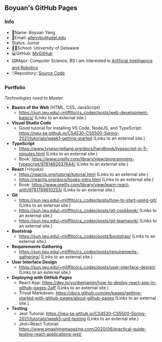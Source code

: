 ## Boyuan's GitHub Pages

### Info
- 🧐Name: Boyuan Yang
- 📧Email: allenyby@udel.edu
- Status: Junior
- 👨‍🎓School: University of Delaware
- 💻GitHub: [MyGitHub](https://github.com/boyuan1228)
- ⌨️Major: Computer Science, BS I am interested in [Artificial Intelligence and Robotics](https://www.cis.udel.edu/research/artificial-intelligence/)
- 🖱️Repository: [Source Code](https://github.com/boyuan1228/boyuan1228.github.io/blob/main/README.md)


### **Portfolio**

*Technologies need to Master*


- **Basics of the Web** (HTML, CSS, JavaScript)
  - https://sun.iwu.edu/~mliffito/cs_codex/posts/web-development-basics/ (Links to an external site.)
- **Visual Studio Code**
  - Good tutorial for installing VS Code, NodeJS, and TypeScript: https://neu-se.github.io/CS4530-CS5500-Spring-2021/tutorials/week1-getting-started (Links to an external site.)
- **TypeScript**
  - https://www.typescriptlang.org/docs/handbook/typescript-in-5-minutes.html (Links to an external site.)
  - Book: https://www.oreilly.com/library/view/programming-typescript/9781492037644/ (Links to an external site.)
- **React** (+Hooks)
  - https://reactjs.org/tutorial/tutorial.html (Links to an external site.)
  - https://reactjs.org/docs/hooks-intro.html (Links to an external site.)
  - Book: https://www.oreilly.com/library/view/learn-react-with/9781789610253/ (Links to an external site.)
- **Git**
  - https://sun.iwu.edu/~mliffito/cs_codex/posts/how-to-start-using-git/ (Links to an external site.)
  - https://sun.iwu.edu/~mliffito/cs_codex/posts/git-cookbook/ (Links to an external site.)
  - https://sun.iwu.edu/~mliffito/cs_codex/posts/git-teamwork/ (Links to an external site.)
- **Bootstrap**
  - https://sun.iwu.edu/~mliffito/cs_codex/posts/bootstrap/ (Links to an external site.)
- **Requirements Gathering**
  - https://sun.iwu.edu/~mliffito/cs_codex/posts/requirements-gathering/ (Links to an external site.)
- **User Interface Design**
  - https://sun.iwu.edu/~mliffito/cs_codex/posts/user-interface-design/ (Links to an external site.)
- **Deploying with GitHub Pages**
  - React App: https://dev.to/yuribenjamin/how-to-deploy-react-app-in-github-pages-2a1f (Links to an external site.)
  - Trivial Markdown: https://docs.github.com/en/pages/getting-started-with-github-pages/about-github-pages (Links to an external site.)
- **Testing**
  - Jest Tutorial: https://neu-se.github.io/CS4530-CS5500-Spring-2021/tutorials/week5-unit-testing (Links to an external site.)
  - Jest+React Tutorial: https://www.smashingmagazine.com/2020/06/practical-guide-testing-react-applications-jest/
